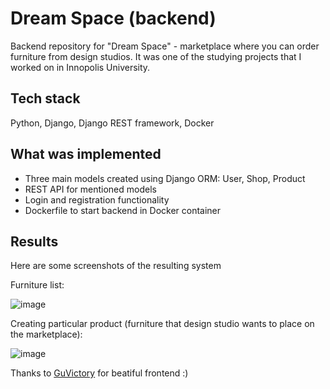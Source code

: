 # Dream Space (backend)
Backend repository for "Dream Space" - marketplace where you can order furniture from design studios. It was  one of the studying projects that I worked on in Innopolis University.

## Tech stack
Python, Django, Django REST framework, Docker

## What was implemented

 - Three main models created using Django ORM: User, Shop, Product
 - REST API for mentioned models
 - Login and registration functionality
 - Dockerfile to start backend in Docker container

## Results
Here are some screenshots of the resulting system

Furniture list:


![image](https://github.com/sobolev210/dream_space_be/assets/68656754/b55a756e-f3e0-4c7d-b217-706a1d11120a)

Creating particular product (furniture that design studio wants to place on the marketplace):


![image](https://github.com/sobolev210/dream_space_be/assets/68656754/46be180d-9290-4c80-8031-622b93245958)


Thanks to [GuVictory](https://github.com/GuVictory) for beatiful frontend :)

